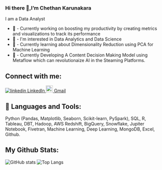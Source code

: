 ### Hi there 👋,I’m Chethan Karunakara


I am a Data Analyst

* 📜 - Currently working on boosting my productivity by creating metrics and visualizations to track its performance
* 👀 - I'm interested in Data Analytics and Data Science
* 🌱 - Currently learning about Dimensionality Reduction using PCA for Machine Learning
* 🌱 - Currently Developing A Content Decision Making Model using Metaflow which can revolutionaize AI in the Steaming Platforms.
  
## Connect with me:
<p>
  <a href="https://www.linkedin.com/in/chethan-karunakara-19571b1b9/">
    <img src="https://i.stack.imgur.com/gVE0j.png" alt="linkedin"> LinkedIn
  </a>
  <a href="mailto:chethan.karunakara@gmail.com" rel="nofollow noreferrer">
    <img width="22px" src="https://upload.wikimedia.org/wikipedia/commons/7/7e/Gmail_icon_%282020%29.svg" alt="linkedin"> Gmail
  </a>
</p>

## 🧰 Languages and Tools:
Python (Pandas, Matplotlib, Seaborn, Scikit-learn, PySpark), SQL, R, Tableau, DBT, Hadoop, AWS Redshift, BigQuery, Snowflake, Jupiter Notebook, Fivetran, Machine Learning, Deep Learning, MongoDB, Excel, Github.

## My Github Stats:
![GitHub stats](https://github-readme-stats.vercel.app/api?username=ChethanKarunakara&show_icons=true&theme=tokyonight)
![Top Langs](https://github-readme-stats.vercel.app/api/top-langs/?username=ChethanKarunakara&theme=tokyonight)
